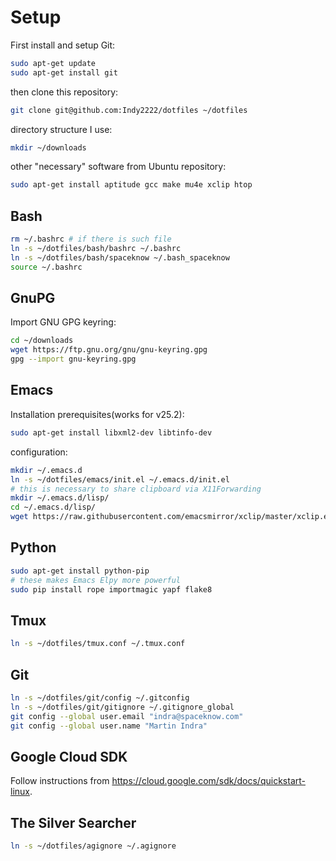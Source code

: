 Setup
=====

First install and setup Git:

```bash
sudo apt-get update
sudo apt-get install git
```

then clone this repository:

```bash
git clone git@github.com:Indy2222/dotfiles ~/dotfiles
```

directory structure I use:

```bash
mkdir ~/downloads
```

other "necessary" software from Ubuntu repository:

```bash
sudo apt-get install aptitude gcc make mu4e xclip htop
```


Bash
----

```bash
rm ~/.bashrc # if there is such file
ln -s ~/dotfiles/bash/bashrc ~/.bashrc
ln -s ~/dotfiles/bash/spaceknow ~/.bash_spaceknow
source ~/.bashrc
```

GnuPG
-----

Import GNU GPG keyring:

```bash
cd ~/downloads
wget https://ftp.gnu.org/gnu/gnu-keyring.gpg
gpg --import gnu-keyring.gpg
```

Emacs
-----

Installation prerequisites(works for v25.2):

```bash
sudo apt-get install libxml2-dev libtinfo-dev
```

configuration:

```bash
mkdir ~/.emacs.d
ln -s ~/dotfiles/emacs/init.el ~/.emacs.d/init.el
# this is necessary to share clipboard via X11Forwarding
mkdir ~/.emacs.d/lisp/
cd ~/.emacs.d/lisp/
wget https://raw.githubusercontent.com/emacsmirror/xclip/master/xclip.el
```

Python
------

```bash
sudo apt-get install python-pip
# these makes Emacs Elpy more powerful
sudo pip install rope importmagic yapf flake8
```

Tmux
----

```bash
ln -s ~/dotfiles/tmux.conf ~/.tmux.conf
```

Git
---

```bash
ln -s ~/dotfiles/git/config ~/.gitconfig
ln -s ~/dotfiles/git/gitignore ~/.gitignore_global
git config --global user.email "indra@spaceknow.com"
git config --global user.name "Martin Indra"
```

Google Cloud SDK
----------------

Follow instructions from https://cloud.google.com/sdk/docs/quickstart-linux.

The Silver Searcher
-------------------

```bash
ln -s ~/dotfiles/agignore ~/.agignore
```
